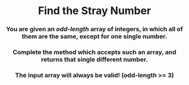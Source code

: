 <div align = "center">

# Find the Stray Number

</div>

<div align = "center">

<h3>You are given an <em>odd-length</em> array of integers, in which all of them are the same, except for one single number.</h3>

<h3>Complete the method which accepts such an array, and returns that single different number.</h3>

<h3>The input array will always be valid! (odd-length >= 3)</h3>

</div>
